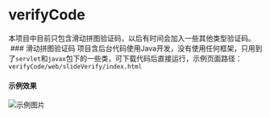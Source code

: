# verifyCode
本项目中目前只包含滑动拼图验证码，以后有时间会加入一些其他类型验证码。
 ### 滑动拼图验证码
 项目含后台代码使用Java开发，没有使用任何框架，只用到了`servlet`和`javax`包下的一些类，可下载代码后直接运行，示例页面路径：`verifyCode/web/slideVerify/index.html`
 #### 示例效果
 ![示例图片](https://raw.githubusercontent.com/lixk/verifyCode/master/screenshots/1.jpg)

